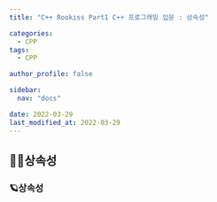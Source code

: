 ```yaml
---
title: "C++ Rookiss Part1 C++ 프로그래밍 입문 : 상속성"

categories:
  - CPP
tags:
  - CPP

author_profile: false

sidebar:
  nav: "docs"

date: 2022-03-29
last_modified_at: 2022-03-29
---
```



## 🙇‍♀️상속성


### 🪐상속성


